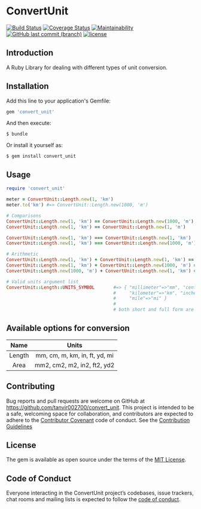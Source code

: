 # ConvertUnit
[![Build Status](https://travis-ci.org/tanvir002700/convert_unit.svg?branch=master)](https://travis-ci.org/tanvir002700/convert_unit)
[![Coverage Status](https://coveralls.io/repos/github/tanvir002700/convert_unit/badge.svg?branch=master)](https://coveralls.io/github/tanvir002700/convert_unit?branch=master)
[![Maintainability](https://api.codeclimate.com/v1/badges/6e3e7ff7c7b040d1680d/maintainability)](https://codeclimate.com/github/tanvir002700/convert_unit/maintainability)
[![GitHub last commit (branch)](https://img.shields.io/github/last-commit/tanvir002700/convert_unit/master.svg)](https://github.com/tanvir002700/convert_unit)
[![license](https://img.shields.io/github/license/tanvir002700/convert_unit.svg)](https://github.com/tanvir002700/convert_unit/blob/master/LICENSE)

## Introduction

A Ruby Library for dealing with different types of unit conversion.

## Installation

Add this line to your application's Gemfile:

```ruby
gem 'convert_unit'
```

And then execute:

    $ bundle

Or install it yourself as:

    $ gem install convert_unit

## Usage

```ruby
require 'convert_unit'

meter = ConvertUnit::Length.new(1, 'km')
meter.to('km') #=> ConvertUnit::Length.new(1000, 'm')

# Comparisons
ConvertUnit::Length.new(1, 'km') == ConvertUnit::Length.new(1000, 'm')  #=> true
ConvertUnit::Length.new(1, 'km') == ConvertUnit::Length.new(1, 'm')     #=> false

ConvertUnit::Length.new(1, 'km') === ConvertUnit::Length.new(1, 'km')   #=> true
ConvertUnit::Length.new(1, 'km') === ConvertUnit::Length.new(1000, 'm') #=> false

# Arithmetic
ConvertUnit::Length.new(1, 'km') + ConvertUnit::Length.new(1, 'km') == ConvertUnit::Length.new(2, 'km')
ConvertUnit::Length.new(1, 'km') + ConvertUnit::Length.new(1000, 'm') == ConvertUnit::Length.new(2, 'km')
ConvertUnit::Length.new(1000, 'm') + ConvertUnit::Length.new(1, 'km') == ConvertUnit::Length.new(2, 'm')

# Valid units argument list
ConvertUnit::Length::UNITS_SYMBOL       #=> { "millimeter"=>"mm", "centimeter"=>"cm", "meter"=>"m",
                                        #     "kilometer"=>"km", "inche"=>"in", "feet"=>"ft", "yard"=>"yd", 
                                        #     "mile"=>"mi" }
                                        #
                                        # both short and full form are accepted in argument and case insensitive.

```

## Available options for conversion

Name       | Units
:---------:|:------------------------------:
Length     | mm, cm, m, km, in, ft, yd, mi
Area       | mm2, cm2, m2, in2, ft2, yd2

## Contributing

Bug reports and pull requests are welcome on GitHub at https://github.com/tanvir002700/convert_unit. This project is intended to be a safe, welcoming space for collaboration, and contributors are expected to adhere to the [Contributor Covenant](http://contributor-covenant.org) code of conduct.
See the [Contribution Guidelines](https://github.com/tanvir002700/convert_unit/blob/master/CONTRIBUTING.md)


## License

The gem is available as open source under the terms of the [MIT License](https://opensource.org/licenses/MIT).

## Code of Conduct

Everyone interacting in the ConvertUnit project’s codebases, issue trackers, chat rooms and mailing lists is expected to follow the [code of conduct](https://github.com/tanvir002700/convert_unit/blob/master/CODE_OF_CONDUCT.md).

